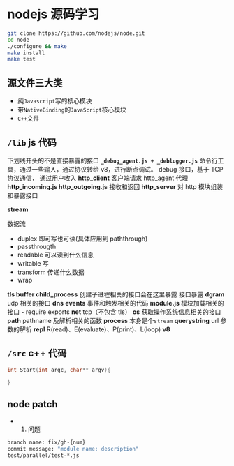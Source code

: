 # nodejs 源码学习

```bash
git clone https://github.com/nodejs/node.git
cd node
./configure && make
make install
make test
```

## 源文件三大类

- 纯`Javascript`写的核心模块
- 带`NativeBinding`的`JavaScript`核心模块
- `C++`文件

## `/lib` js 代码

下划线开头的不是直接暴露的接口
**`_debug_agent.js + _deblugger.js`**
命令行工具，通过一些输入，通过协议转给 v8，进行断点调试。
debug 接口，基于 TCP 协议通信，
通过用户收入
**http_client**
客户端请求 http_agent 代理
**http_incoming.js http_outgoing.js**
接收和返回
**http_server**
对 http 模块组装和暴露接口

**stream**

数据流

- duplex 即可写也可读(具体应用到 paththrough)
- passthrougth
- readable 可以读到什么信息
- writable 写
- transform 传递什么数据
- wrap

**tls buffer child_process**
创建子进程相关的接口会在这里暴露
接口暴露
**dgram**
udp 相关的接口
**dns**
**events**
事件和触发相关的代码
**module.js**
模块加载相关的接口 - require exports
**net**
tcp（不包含 tls）
**os**
获取操作系统信息相关的接口
**path**
pathname 及解析相关的函数
**process**
本身是个`stream`
**querystring**
url 参数的解析
**repl**
R(read)、E(evaluate)、P(print)、L(loop)
**v8**

## `/src` c++ 代码

```c++
int Start(int argc, char** argv){

}
```

## node patch

- 1. 问题

```bash
branch name: fix/gh-{num}
commit message: "module name: description"
test/parallel/test-*.js
```
